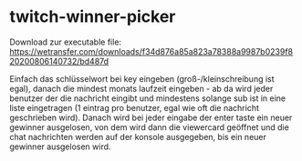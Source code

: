 # twitch-winner-picker

Download zur executable file:
https://wetransfer.com/downloads/f34d876a85a823a78388a9987b0239f820200806140732/bd487d


Einfach das schlüsselwort bei key eingeben (groß-/kleinschreibung ist egal), danach die mindest monats laufzeit eingeben - ab da wird jeder benutzer der die nachricht eingibt
und mindestens solange sub ist in eine liste eingetragen (1 eintrag pro benutzer, egal wie oft die nachricht geschrieben wird). Danach wird bei jeder eingabe der enter taste ein neuer gewinner ausgelosen, von dem wird dann die viewercard geöffnet und die chat nachrichten werden auf der konsole ausgegeben, bis ein neuer gewinner ausgelosen wird.
